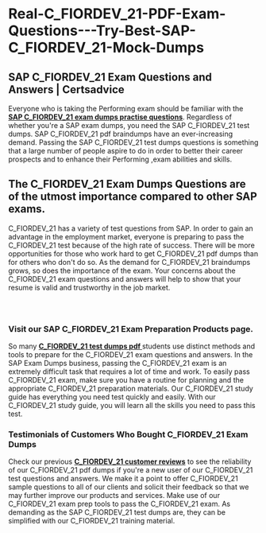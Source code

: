 # Real-C_FIORDEV_21-PDF-Exam-Questions---Try-Best-SAP-C_FIORDEV_21-Mock-Dumps
<h2><strong>SAP C_FIORDEV_21 Exam Questions and Answers | Certsadvice</strong></h2> <p>Everyone who is taking the Performing exam should be familiar with the <a href="http://www.certsadvice.com/sap/c_fiordev_21-practice-questions"><strong>SAP C_FIORDEV_21 exam dumps practise questions</strong></a>. Regardless of whether you&#39;re a SAP exam dumps, you need the SAP C_FIORDEV_21 test dumps. SAP C_FIORDEV_21 pdf braindumps have an ever-increasing demand. Passing the SAP C_FIORDEV_21 test dumps questions is something that a large number of people aspire to do in order to better their career prospects and to enhance their Performing ,exam abilities and skills.</p> <h2><strong>The C_FIORDEV_21 Exam Dumps Questions are of the utmost importance compared to other SAP exams.</strong></h2> <p>C_FIORDEV_21 has a variety of test questions from SAP. In order to gain an advantage in the employment market, everyone is preparing to pass the C_FIORDEV_21 test because of the high rate of success. There will be more opportunities for those who work hard to get C_FIORDEV_21 pdf dumps than for others who don&#39;t do so. As the demand for C_FIORDEV_21 braindumps grows, so does the importance of the exam. Your concerns about the C_FIORDEV_21 exam questions and answers will help to show that your resume is valid and trustworthy in the job market.</p> <p><a href="http://www.certsadvice.com/sap/c_fiordev_21-practice-questions" style="display: block; padding: 1em 0; text-align: center; "><img alt="" src="https://1.bp.blogspot.com/-RUOr8Wn-CRk/YUYAxC8kcHI/AAAAAAAAAnw/F7BbdI3tw8QDj5z8iX0vQAioQzKiUxduwCLcBGAsYHQ/s0/unnamed.jpg" /></a></p> <h3><strong>Visit our SAP C_FIORDEV_21 Exam Preparation Products page.</strong></h3> <p>So many <a href="http://www.certsadvice.com/sap/c_fiordev_21-practice-questions"><strong>C_FIORDEV_21 test dumps pdf </strong></a>students use distinct methods and tools to prepare for the C_FIORDEV_21 exam questions and answers. In the SAP Exam Dumps business, passing the C_FIORDEV_21 exam is an extremely difficult task that requires a lot of time and work. To easily pass C_FIORDEV_21 exam, make sure you have a routine for planning and the appropriate C_FIORDEV_21 preparation materials. Our C_FIORDEV_21 study guide has everything you need test quickly and easily. With our C_FIORDEV_21 study guide, you will learn all the skills you need to pass this test.</p> <h3><strong>Testimonials of Customers Who Bought C_FIORDEV_21 Exam Dumps</strong></h3> <p>Check our previous <a href="http://www.certsadvice.com/sap/c_fiordev_21-practice-questions"><strong>C_FIORDEV_21 customer reviews</strong></a> to see the reliability of our C_FIORDEV_21 pdf dumps if you&#39;re a new user of our C_FIORDEV_21 test questions and answers. We make it a point to offer C_FIORDEV_21 sample questions to all of our clients and solicit their feedback so that we may further improve our products and services. Make use of our C_FIORDEV_21 exam prep tools to pass the C_FIORDEV_21 exam. As demanding as the SAP C_FIORDEV_21 test dumps are, they can be simplified with our C_FIORDEV_21 training material.</p>
